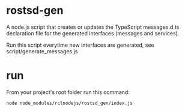 # rostsd-gen
A node.js script that creates or updates the TypeScript messages.d.ts declaration file for the generated interfaces (messages and services). 

Run this script everytime new interfaces are generated, see script/generate_messages.js
 

# run
From your project's root folder run this command:
```
node node_modules/rclnodejs/rostsd_gen/index.js
```

